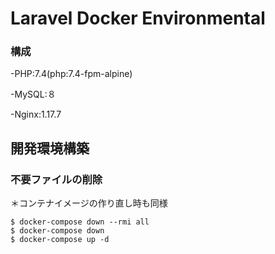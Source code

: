 # Laravel Docker Environmental

### 構成

-PHP:7.4(php:7.4-fpm-alpine)

-MySQL:８

-Nginx:1.17.7


## 開発環境構築


### 不要ファイルの削除

＊コンテナイメージの作り直し時も同様

```shell-session
$ docker-compose down --rmi all
$ docker-compose down
$ docker-compose up -d

```
